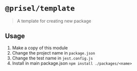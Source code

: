 # `@prisel/template`

> A template for creating new package

## Usage

1. Make a copy of this module
2. Change the project name in `package.json`
3. Change the test name in `jest.config.js`
4. Install in main package.json `npm install ./packages/<name>`
